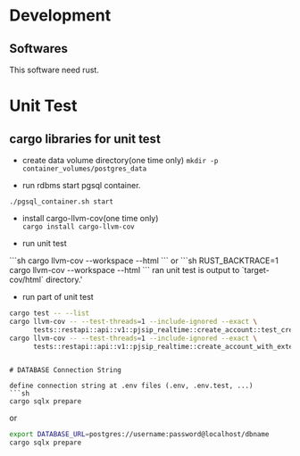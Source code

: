 # Development
## Softwares

This software need rust.

# Unit Test
## cargo libraries for unit test
- create data volume directory(one time only)
`mkdir -p container_volumes/postgres_data`

- run rdbms
start pgsql container.
```shell
./pgsql_container.sh start
```

- install cargo-llvm-cov(one time only)  
`cargo install cargo-llvm-cov`

- run unit test  
<run>  
```sh
cargo llvm-cov --workspace --html
```
or
```sh
RUST_BACKTRACE=1 cargo llvm-cov --workspace --html
```
ran unit test is output to `target-cov/html` directory.'

- run part of unit test
```sh
cargo test -- --list
cargo llvm-cov -- --test-threads=1 --include-ignored --exact \ 
      tests::restapi::api::v1::pjsip_realtime::create_account::test_create_pjsip_realtime_account
cargo llvm-cov -- --test-threads=1 --include-ignored --exact \ 
      tests::restapi::api::v1::pjsip_realtime::create_account_with_external_id::tests::test_create_pjsip_account_with_external_id_success


```

```

# DATABASE Connection String

define connection string at .env files (.env, .env.test, ...)
```sh
cargo sqlx prepare
```

or
```sh
export DATABASE_URL=postgres://username:password@localhost/dbname
cargo sqlx prepare
```